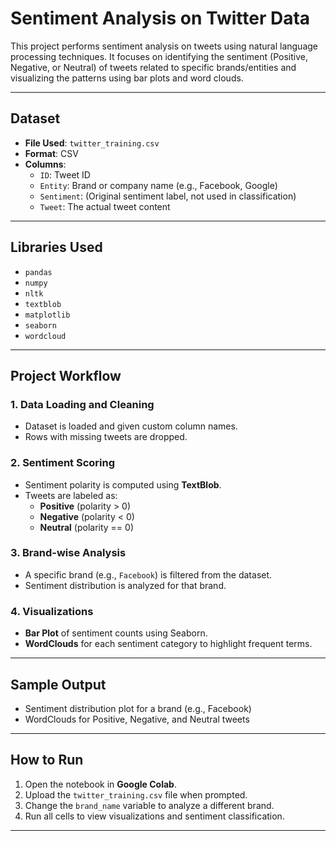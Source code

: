 #  Sentiment Analysis on Twitter Data

This project performs sentiment analysis on tweets using natural language processing techniques. It focuses on identifying the sentiment (Positive, Negative, or Neutral) of tweets related to specific brands/entities and visualizing the patterns using bar plots and word clouds.

---

##  Dataset

- **File Used**: `twitter_training.csv`
- **Format**: CSV
- **Columns**:
  - `ID`: Tweet ID
  - `Entity`: Brand or company name (e.g., Facebook, Google)
  - `Sentiment`: (Original sentiment label, not used in classification)
  - `Tweet`: The actual tweet content

---

##  Libraries Used

- `pandas`
- `numpy`
- `nltk`
- `textblob`
- `matplotlib`
- `seaborn`
- `wordcloud`

---

##  Project Workflow

### 1. Data Loading and Cleaning
- Dataset is loaded and given custom column names.
- Rows with missing tweets are dropped.

### 2. Sentiment Scoring
- Sentiment polarity is computed using **TextBlob**.
- Tweets are labeled as:
  - **Positive** (polarity > 0)
  - **Negative** (polarity < 0)
  - **Neutral** (polarity == 0)

### 3. Brand-wise Analysis
- A specific brand (e.g., `Facebook`) is filtered from the dataset.
- Sentiment distribution is analyzed for that brand.

### 4. Visualizations
- **Bar Plot** of sentiment counts using Seaborn.
- **WordClouds** for each sentiment category to highlight frequent terms.

---

##  Sample Output

-  Sentiment distribution plot for a brand (e.g., Facebook)
-  WordClouds for Positive, Negative, and Neutral tweets

---

##  How to Run

1. Open the notebook in **Google Colab**.
2. Upload the `twitter_training.csv` file when prompted.
3. Change the `brand_name` variable to analyze a different brand.
4. Run all cells to view visualizations and sentiment classification.

---
